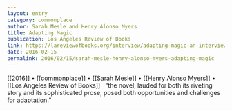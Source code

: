 ```yaml
---
layout: entry
category: commonplace
author: Sarah Mesle and Henry Alonso Myers
title: Adapting Magic
publication: Los Angeles Review of Books
link: https://lareviewofbooks.org/interview/adapting-magic-an-interview-with-tv-writer-henry-alonso-myers/
date: 2016-02-15
permalink: 2016/02/15/sarah-mesle-henry-alonso-myers-adapting-magic
---
```


[[2016]] • [[commonplace]] • [[Sarah Mesle]] • [[Henry Alonso Myers]] • [[Los Angeles Review of Books]]
 
“the novel, lauded for both its riveting story and its sophisticated prose, posed both opportunities and challenges for adaptation.”
